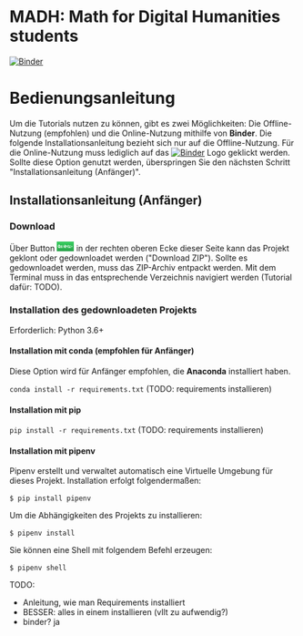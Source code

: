 # MADH: Math for Digital Humanities students

[![Binder](https://mybinder.org/badge_logo.svg)](https://mybinder.org/v2/gh/realjanpaulus/madh/master)

# Bedienungsanleitung

Um die Tutorials nutzen zu können, gibt es zwei Möglichkeiten: Die Offline-Nutzung (empfohlen) und die Online-Nutzung mithilfe von **Binder**. Die folgende Installationsanleitung bezieht sich nur auf die Offline-Nutzung. Für die Online-Nutzung muss lediglich auf das [![Binder](https://mybinder.org/badge_logo.svg)](https://mybinder.org/v2/gh/realjanpaulus/madh/master) Logo geklickt werden. Sollte diese Option genutzt werden, überspringen Sie den nächsten Schritt "Installationsanleitung (Anfänger)".

## Installationsanleitung (Anfänger)

### Download

Über Button <img src="src/images/clone_download.png" alt="clone_download-icon" width="30" height="17"/> in der rechten oberen Ecke dieser Seite kann das Projekt geklont oder gedownloadet werden ("Download ZIP"). Sollte es gedownloadet werden, muss das ZIP-Archiv entpackt werden. Mit dem Terminal muss in das entsprechende Verzeichnis navigiert werden (Tutorial dafür: TODO).


### Installation des gedownloadeten Projekts

Erforderlich: Python 3.6+

#### Installation mit conda (empfohlen für Anfänger)
Diese Option wird für Anfänger empfohlen, die **Anaconda** installiert haben.

`conda install -r requirements.txt` (TODO: requirements installieren)

#### Installation mit pip

`pip install -r requirements.txt` (TODO: requirements installieren)

#### Installation mit pipenv

Pipenv erstellt und verwaltet automatisch eine Virtuelle Umgebung für dieses Projekt. Installation erfolgt folgendermaßen:

```
$ pip install pipenv
```

Um die Abhängigkeiten des Projekts zu installieren:

```
$ pipenv install
```

Sie können eine Shell mit folgendem Befehl erzeugen:

```
$ pipenv shell
```




TODO:
- Anleitung, wie man Requirements installiert
- BESSER: alles in einem installieren (vllt zu aufwendig?)
- binder? ja
